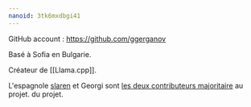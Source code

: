 ```yaml
---
nanoid: 3tk6mxdbgi41
---
```

GitHub account : https://github.com/ggerganov

Basé à Sofia en Bulgarie.

Créateur de [[Llama.cpp]].

L'espagnole [slaren](https://github.com/slaren) et Georgi sont [les deux contributeurs majoritaire]( https://github.com/ggerganov/llama.cpp/graphs/contributors) au projet. du projet.
